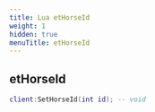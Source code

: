 ```yaml
---
title: Lua etHorseId
weight: 1
hidden: true
menuTitle: etHorseId
---
```

## etHorseId
```lua
client:SetHorseId(int id); -- void
```